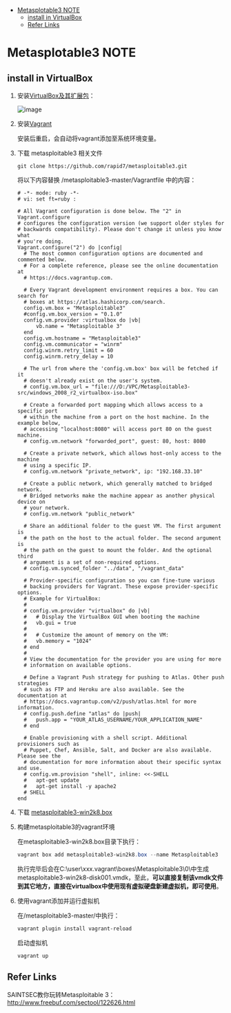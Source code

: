 - [Metasplotable3 NOTE](#metasplotable3-note)
  - [install in VirtualBox](#install-in-virtualbox)
  - [Refer Links](#refer-links)

# Metasplotable3 NOTE

## install in VirtualBox

1. 安装[VirtualBox及其扩展包](https://www.virtualbox.org/wiki/Downloads)：

    ![image](http://otaivnlxc.bkt.clouddn.com/jpg/2017/10/31/49232922487e7380d278b0806141c253.jpg)

2. 安装[Vagrant](https://www.vagrantup.com/downloads.html)

    安装后重启，会自动将vagrant添加至系统环境变量。

3. 下载 metasploitable3 相关文件

    ```shell
    git clone https://github.com/rapid7/metasploitable3.git
    ```
    将以下内容替换 /metasploitable3-master/Vagrantfile 中的内容：
    ```
    # -*- mode: ruby -*-
    # vi: set ft=ruby :

    # All Vagrant configuration is done below. The "2" in Vagrant.configure
    # configures the configuration version (we support older styles for
    # backwards compatibility). Please don't change it unless you know what
    # you're doing.
    Vagrant.configure("2") do |config|
      # The most common configuration options are documented and commented below.
      # For a complete reference, please see the online documentation at
      # https://docs.vagrantup.com.

      # Every Vagrant development environment requires a box. You can search for
      # boxes at https://atlas.hashicorp.com/search.
      config.vm.box = "Metasploitable3"
      #config.vm.box_version = "0.1.0"
      config.vm.provider :virtualbox do |vb|
          vb.name = "Metasploitable 3"
      end
      config.vm.hostname = "Metasploitable3"
      config.vm.communicator = "winrm"
      config.winrm.retry_limit = 60
      config.winrm.retry_delay = 10

      # The url from where the 'config.vm.box' box will be fetched if it
      # doesn't already exist on the user's system.
      # config.vm.box_url = "file:///D:/VPC/Metasploitable3-src/windows_2008_r2_virtualbox-iso.box"

      # Create a forwarded port mapping which allows access to a specific port
      # within the machine from a port on the host machine. In the example below,
      # accessing "localhost:8080" will access port 80 on the guest machine.
      # config.vm.network "forwarded_port", guest: 80, host: 8080

      # Create a private network, which allows host-only access to the machine
      # using a specific IP.
      # config.vm.network "private_network", ip: "192.168.33.10"

      # Create a public network, which generally matched to bridged network.
      # Bridged networks make the machine appear as another physical device on
      # your network.
      # config.vm.network "public_network"

      # Share an additional folder to the guest VM. The first argument is
      # the path on the host to the actual folder. The second argument is
      # the path on the guest to mount the folder. And the optional third
      # argument is a set of non-required options.
      # config.vm.synced_folder "../data", "/vagrant_data"

      # Provider-specific configuration so you can fine-tune various
      # backing providers for Vagrant. These expose provider-specific options.
      # Example for VirtualBox:
      #
      # config.vm.provider "virtualbox" do |vb|
      #   # Display the VirtualBox GUI when booting the machine
      #   vb.gui = true
      #
      #   # Customize the amount of memory on the VM:
      #   vb.memory = "1024"
      # end
      #
      # View the documentation for the provider you are using for more
      # information on available options.

      # Define a Vagrant Push strategy for pushing to Atlas. Other push strategies
      # such as FTP and Heroku are also available. See the documentation at
      # https://docs.vagrantup.com/v2/push/atlas.html for more information.
      # config.push.define "atlas" do |push|
      #   push.app = "YOUR_ATLAS_USERNAME/YOUR_APPLICATION_NAME"
      # end

      # Enable provisioning with a shell script. Additional provisioners such as
      # Puppet, Chef, Ansible, Salt, and Docker are also available. Please see the
      # documentation for more information about their specific syntax and use.
      # config.vm.provision "shell", inline: <<-SHELL
      #   apt-get update
      #   apt-get install -y apache2
      # SHELL
    end

    ```

4. 下载 [metasploitable3-win2k8.box](https://app.vagrantup.com/jbarnett-r7/boxes/metasploitable3-win2k8)

5. 构建metasploitable3的vagrant环境

    在metasploitable3-win2k8.box目录下执行：
    ```powershell
    vagrant box add metasploitable3-win2k8.box --name Metasploitable3
    ```

    执行完毕后会在C:\user\xxx\.vagrant\boxes\Metasploitable3\0\中生成metasploitable3-win2k8-disk001.vmdk，至此，**可以直接复制该vmdk文件到其它地方，直接在virtualbox中使用现有虚拟硬盘新建虚拟机，即可使用**。

6. 使用vagrant添加并运行虚拟机

    在/metasploitable3-master/中执行：
    ```powershell
    vagrant plugin install vagrant-reload
    ```
    启动虚拟机
    ```
    vagrant up
    ```



## Refer Links

SAINTSEC教你玩转Metasploitable 3：http://www.freebuf.com/sectool/122626.html

